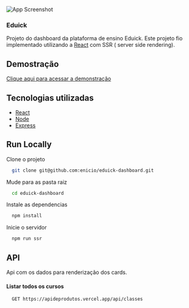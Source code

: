


![App Screenshot](https://ucarecdn.com/1eee304d-9ed0-4289-b425-997c4b056a3c/dashboard.png)

  ### Eduick

Projeto do dashboard da plataforma de ensino Eduick.
Este projeto fio implementado utilizando a [React](https://reactjs.org/) com SSR ( server side rendering).

## Demostração

[Clique aqui para acessar a demonstração](https://dashboardeduick.herokuapp.com/)

## Tecnologias utilizadas


- [React](https://reactjs.org/)
- [Node](https://nodejs.org/en/)
- [Express](https://expressjs.com/pt-br/)

## Run Locally

Clone o projeto

```bash
  git clone git@github.com:enicio/eduick-dashboard.git
```

Mude para as pasta raiz

```bash
  cd eduick-dashboard
```

Instale as dependencias

```bash
  npm install
```

Inicie o servidor

```bash
  npm run ssr
```

  
## API 

Api com os dados para renderização dos cards.

#### Listar todos os cursos

```http
  GET https://apideprodutos.vercel.app/api/classes
```



  